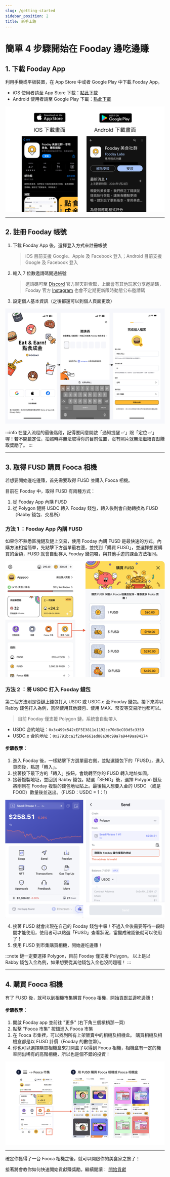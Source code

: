 ```yaml
---
slug: /getting-started
sidebar_position: 2
title: 新手上路
---
```


# 簡單 4 步驟開始在 Fooday 邊吃邊賺

## 1. 下載 Fooday App

利用手機或平板裝置，在 App Store 中或者 Google Play 中下載 Fooday App。

* iOS 使用者請至 App Store 下載：[點此下載](https://itunes.apple.com/app/id6456410353)
* Android 使用者請至 Google Play 下載：[點此下載](https://play.google.com/store/apps/details?id=org.foodaylabs.fooday)

![App download](./app_download.jpg)

***

## 2. 註冊 Fooday 帳號

1. 下載 Fooday App 後，選擇登入方式來註冊帳號

    > iOS 目前支援 Google、Apple 及 Facebook 登入；Android 目前支援 Google 及 Facebook 登入

2. 輸入 7 位數邀請碼開通帳號

    > 邀請碼可至 [Discord](https://discord.gg/6Q3Xa7fRV4) 官方聊天群索取，上面會有其他玩家分享邀請碼，Fooday 官方 [Instagram](https://www.instagram.com/fooday.app) 也會不定期更新限時動態公布邀請碼

3. 設定個人基本資訊（之後都還可以到個人頁面更改）

![註冊流程](./onboarding_flow.jpg)

:::info
在登入流程的最後階段，記得要同意開啟「通知提醒 ✅」跟「定位 ✅」喔！若不開啟定位，拍照時將無法取得你的目前位置，沒有照片就無法繼續貢獻賺取獎勵了。
:::

***

## 3. 取得 FUSD 購買 Fooca 相機

若想要開始邊吃邊賺，首先需要取得 FUSD 並購入 Fooca 相機。

目前在 Fooday 中，取得 FUSD 有兩種方式：
1. 從 Fooday App 內購 FUSD
2. 從 Polygon 鏈將 USDC 轉入 Fooday 錢包，轉入後則會自動轉換為 FUSD（Rabby 錢包、交易所）

### 方法 1 ：Fooday App 內購 FUSD 

如果你不熟悉區塊鏈及鏈上交易，使用 Fooday 內購 FUSD 是最快速的方式。內購方法相當簡單，先點擊下方選單最右邊，並找到「購買 FUSD」，並選擇想要購買的金額，FUSD 就會自動存入 Fooday 錢包囉，與其他手遊的課金方法相同。

![App 內購 FUSD](./in-app-purchase.jpg)


### 方法 2 ：將 USDC 打入 Fooday 錢包

第二個方法則是從鏈上錢包打入 USDC 或 USDC.e 至 Fooday 錢包。接下來將以 Rabby 錢包打入為例，當然使用其他錢包、使用 MAX、幣安等交易所也都可以。

> 目前 Fooday 僅支援 Polygon 鏈，系統會自動帶入

* USDC 合約地址：`0x3c499c542cEF5E3811e1192ce70d8cC03d5c3359`  
* USDC.e 合約地址：`0x2791bca1f2de4661ed88a30c99a7a9449aa84174`

#### 步驟教學：
1. 進入 Fooday 後，一樣點擊下方選單最右側，並點選錢包下的「FUSD」，進入頁面後，點選「轉入」。
2. 接著按下最下方的「轉入」按鈕，會跳轉至你的 FUSD 轉入地址如圖。  
3. 接著複製地址，並回到 Rabby 錢包。點選「SEND」後，選擇 Polygon 鏈及將剛剛在 Fooday 複製的錢包地址貼上。最後輸入想要入金的 USDC （或是 FOOD）數量後並送出。（FUSD：USDC = 1：1）

![Rabby 入金](./rabby_deposit.png)

4. 接著 FUSD 就會出現在自己的 Fooday 錢包中囉！不過入金後需要等待一段時間才能使用，使用者可以點選「FUSD」查看狀況，當變成確認後就可以使用了！  
5. 使用 FUSD 到市集購買相機，開始邊吃邊賺！  

:::note
鏈一定要選擇 Polygon，目前 Fooday 僅支援 Polygon。
以上是以 Rabby 錢包入金為例，如果想要從其他錢包入金也沒問題喔！
:::

***

## 4. 購買 Fooca 相機

有了 FUSD 後，就可以到相機市集購買 Fooca 相機，開始貢獻並邊吃邊賺！

#### 步驟教學：

1. 開啟 Fooday app 並前往 "更多" (右下角三個槓槓那一頁)
2. 點擊 "Fooca 市集" 按鈕進入 Fooca 市集
3. 在 Fooca 市集裡，可以找到所有上架販賣中的相機及相機盒。 購買相機及相機盒都是以 FUSD 計價（Fooday 的數位幣）。
4. 你也可以選擇購買相機盒來打開盒子以得到 Fooca 相機，相機盒有一定的機率開出稀有的高階相機，所以也是個不錯的投資！

![Fooca 市集](./acquire_fooca1.jpg)

***

確定你獲得了一台 Fooca 相機之後，就可以開啟你的美食家之旅了！

接著將會教你如何快速開始貢獻賺獎勵。繼續閱讀： [開始貢獻](/start-contribute)